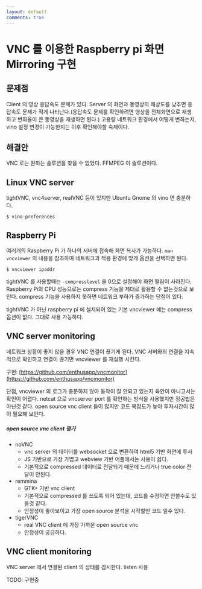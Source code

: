 ```yaml
---
layout: default
comments: true
---
```


# VNC 를 이용한 Raspberry pi 화면 Mirroring 구현

## 문제점
Client 의 영상 응답속도 문제가 있다. Server 의 화면과 동영상의 해상도를 낮추면 응답속도 문제가 적게 나타난다.(응답속도 문제를 확인하려면 영상을 전체화면으로 재생하고 변화율이 큰 동영상을 재생하면 된다.) 고용량 네트워크 환경에서 어떻게 변하는지, vino 설정 변경이 가능한지는 이후 확인해야할 숙제이다.

## 해결안
VNC 로는 원하는 솔루션을 찾을 수 없었다. FFMPEG 이 솔루션이다.

## Linux VNC server
tightVNC, vnc4server, realVNC 등이 있지만 Ubuntu Gnome 의 vino 면 충분하다.

`$ vino-preferences`

## Raspberry Pi
여러개의 Raspberry Pi 가 하나의 서버에 접속해 화면 복사가 가능하다. `man vncviewer` 의 내용을 참조하여 네트워크과 적용 환경에 맞게 옵션을 선택하면 된다.

`$ vncviewer ipaddr`

 tightVNC 를 사용할때는 `-compresslevel` 을 0으로 설정해야 화면 떨림이 사라진다. Raspberry Pi의 CPU 성능으로는 compress 기능을 제대로 활용할 수 없는것으로 보인다. compress 기능을 사용하지 못하면 네트워크 부하가 증가하는 단점이 있다.
 
 tightVNC 가 아닌 raspberry pi 에 설치되어 있는 기본 vncviewer 에는 compress 옵션이 없다. 그대로 사용 가능하다.

## VNC server monitoring
네트워크 상황이 좋지 않을 경우 VNC 연결이 끊기게 된다. VNC 서버와의 연결을 지속적으로 확인하고 연결이 끊기면 vncviewer 를 재실행 시킨다.

구현: [https://github.com/enthusapp/vncmonitor](https://github.com/enthusapp/vncmonitor)

단점, vncviewer 의 로그가 충분하지 않아 동작이 잘 안되고 있는지 육안이 아니고서는 확인이 어렵다. netcat 으로 vncserver port 를 확인하는 방식을 사용했지만 정공법은 아닌것 같다. open source vnc client 들이 많지만 코드 복잡도가 높아 투자시간이 많이 필요해 보인다.

##### open source vnc client 평가
- noVNC
  - vnc server 의 데이터를 websocket 으로 변환하여 html5 기반 화면에 투사
  - JS 기반으로 가장 가볍고 webview 기반 어플에서는 사용이 쉽다.
  - 기본적으로 compressed 데이터로 전달되기 때문에 느리거나 true color 전달이 안된다.
- remmina
  - GTK+ 기반 vnc client
  - 기본적으로 compressed 를 쓰도록 되어 있는데, 코드를 수정하면 안쓸수도 있을것 같다.
  - 안정성이 좋아보이고 가장 open source 분석을 시작할만 코드 일수 있다.
- tigerVNC
  - real VNC client 에 가장 가까운 open source vnc
  - 안정성이 궁금하다.

## VNC client monitoring
VNC server 에서 연결된 client 의 상태를 감시한다. listen 사용

TODO: 구현중

